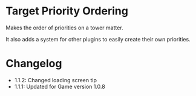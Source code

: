 # Target Priority Ordering

Makes the order of priorities on a tower matter.

It also adds a system for other plugins to easily create their own priorities.

# Changelog

* 1.1.2: Changed loading screen tip
* 1.1.1: Updated for Game version 1.0.8